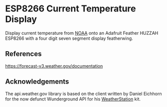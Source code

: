 # ESP8266 Current Temperature Display

Display current temperature from [NOAA](https://www.weather.gov/documentation/services-web-api) onto an Adafruit Feather HUZZAH ESP8266 with a four digit seven segment display featherwing.

## References

https://forecast-v3.weather.gov/documentation


## Acknowledgements

The api.weather.gov library is based on the client written by Daniel Eichhorn for the now defunct Wunderground API for his [WeatherStation](https://blog.squix.org/weatherstation-getting-code-adapting-it) kit.
